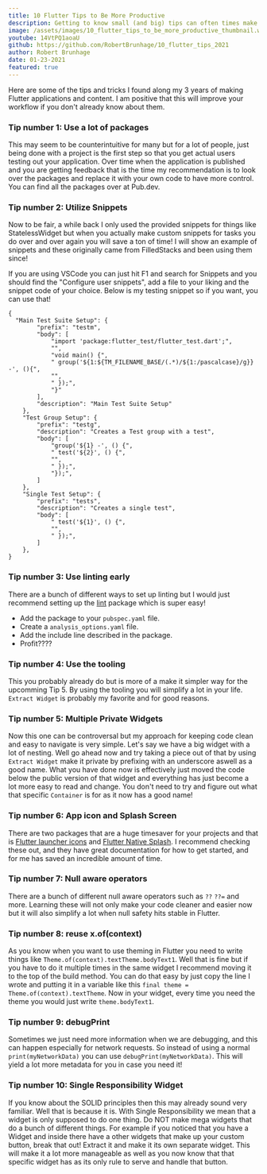 ```yaml
---
title: 10 Flutter Tips to Be More Productive
description: Getting to know small (and big) tips can often times make us see things we didn't think of. This one will boost your productivity and make a lot of things easier!
image: /assets/images/10_flutter_tips_to_be_more_productive_thumbnail.webp
youtube: 14VtPQ1aoaU
github: https://github.com/RobertBrunhage/10_flutter_tips_2021
author: Robert Brunhage
date: 01-23-2021
featured: true
---
```


Here are some of the tips and tricks I found along my 3 years of making Flutter applications and content. I am positive that this will improve your workflow if you don't already know about them.


### Tip number 1: Use a lot of packages

This may seem to be counterintuitive for many but for a lot of people, just being done with a project is the first step so that you get actual users testing out your application. Over time when the application is published and you are getting feedback that is the time my recommendation is to look over the packages and replace it with your own code to have more control. You can find all the packages over at Pub.dev.

### Tip number 2: Utilize Snippets

Now to be fair, a while back I only used the provided snippets for things like StatelessWidget but when you actually make custom snippets for tasks you do over and over again you will save a ton of time! I will show an example of snippets and these originally came from FilledStacks and been using them since!

If you are using VSCode you can just hit F1 and search for Snippets and  you should find the "Configure user snippets", add a file to your liking and the snippet code of your choice. Below is my testing snippet so if you want, you can use that!
```
{
  "Main Test Suite Setup": {
		"prefix": "testm",
		"body": [
			"import 'package:flutter_test/flutter_test.dart';",
			"",
			"void main() {",
			" group('${1:${TM_FILENAME_BASE/(.*)/${1:/pascalcase}/g}} -', (){",
			"",
			" });",
			"}"
		],
		"description": "Main Test Suite Setup"
	},
	"Test Group Setup": {
		"prefix": "testg",
		"description": "Creates a Test group with a test",
		"body": [
			"group('${1} -', () {",
			" test('${2}', () {",
			"",
			" });",
			"});",
		]
	},
	"Single Test Setup": {
		"prefix": "tests",
		"description": "Creates a single test",
		"body": [
			" test('${1}', () {",
			"",
			" });",
		]
	},
}
```

### Tip number 3: Use linting early

There are a bunch of different ways to set up linting but I would just recommend setting up the <a href="https://pub.dev/packages/lint" target="_blank">lint</a> package which is super easy!

* Add the package to your `pubspec.yaml` file.
* Create a `analysis_options.yaml` file.
* Add the include line described in the package.
* Profit????


### Tip number 4: Use the tooling

This you probably already do but is more of a make it simpler way for the upcomming Tip 5. By using the tooling you will simplify a lot in your life. `Extract Widget` is probably my favorite and for good reasons.

### Tip number 5: Multiple Private Widgets

Now this one can be controversal but my approach for keeping code clean and easy to navigate is very simple. Let's say we have a big widget with a lot of nesting. Well go ahead now and try taking a piece out of that by using `Extract Widget` make it private by prefixing with an underscore aswell as a good name. What you have done now is effectively just moved the code below the public version of that widget and everything has just become a lot more easy to read and change. You don't need to try and figure out what that specific `Container` is for as it now has a good name!

### Tip number 6: App icon and Splash Screen

There are two packages that are a huge timesaver for your projects and that is <a href="https://pub.dev/packages/flutter_launcher_icons" target="_blank">Flutter launcher icons</a> and <a href="https://pub.dev/packages/flutter_native_splash" target="_blank">Flutter Native Splash</a>. I recommend checking these out, and they have great documentation for how to get started, and for me has saved an incredible amount of time.

### Tip number 7: Null aware operators

There are a bunch of different null aware operators such as `??` `??=` and more. Learning these will not only make your code cleaner and easier now but it will also simplify a lot when null safety hits stable in Flutter.

### Tip number 8: reuse x.of(context)

As you know when you want to use theming in Flutter you need to write things like `Theme.of(context).textTheme.bodyText1`. Well that is fine but if you have to do it multiple times in the same widget I recommend moving it to the top of the build method. You can do that easy by just copy the line I wrote and putting it in a variable like this `final theme = Theme.of(context).textTheme`. Now in your widget, every time you need the theme you would just write `theme.bodyText1`.

### Tip number 9: debugPrint

Sometimes we just need more information when we are debugging, and this can happen especially for network requests. So instead of using a normal `print(myNetworkData)` you can use `debugPrint(myNetworkData)`. This will yield a lot more metadata for you in case you need it!

### Tip number 10: Single Responsibility Widget

If you know about the SOLID principles then this may already sound very familiar. Well that is because it is. With Single Responsibility we mean that a widget is only supposed to do one thing. Do NOT make mega widgets that do a bunch of different things. For example if you noticed that you have a Widget and inside there have a other widgets that make up your custom button, break that out! Extract it and make it its own separate widget. This will make it a lot more manageable as well as you now know that that specific widget has as its only rule to serve and handle that button.
